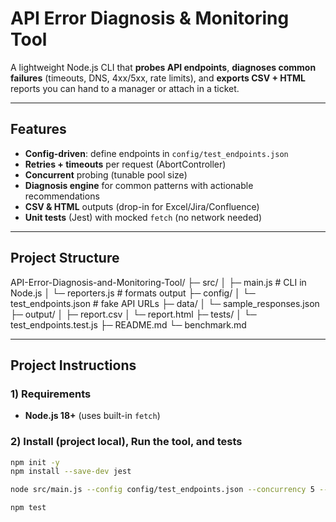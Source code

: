 # API Error Diagnosis & Monitoring Tool

A lightweight Node.js CLI that **probes API endpoints**, **diagnoses common failures** (timeouts, DNS, 4xx/5xx, rate limits), and **exports CSV + HTML** reports you can hand to a manager or attach in a ticket.

---

## Features

- **Config-driven**: define endpoints in `config/test_endpoints.json`
- **Retries + timeouts** per request (AbortController)
- **Concurrent** probing (tunable pool size)
- **Diagnosis engine** for common patterns with actionable recommendations
- **CSV & HTML** outputs (drop-in for Excel/Jira/Confluence)
- **Unit tests** (Jest) with mocked `fetch` (no network needed)

---

## Project Structure
API-Error-Diagnosis-and-Monitoring-Tool/
  ├─ src/
  │   ├─ main.js           # CLI in Node.js
  │   └─ reporters.js      # formats output
  ├─ config/
  │   └─ test_endpoints.json  # fake API URLs
  ├─ data/
  │   └─ sample_responses.json
  ├─ output/
  │   ├─ report.csv
  │   └─ report.html
  ├─ tests/
  │   └─ test_endpoints.test.js
  ├─ README.md
  └─ benchmark.md
___

## Project Instructions

### 1) Requirements

- **Node.js 18+** (uses built-in `fetch`)

### 2) Install (project local), Run the tool, and tests

```bash
npm init -y
npm install --save-dev jest

node src/main.js --config config/test_endpoints.json --concurrency 5 --retries 1 --timeout 8000

npm test